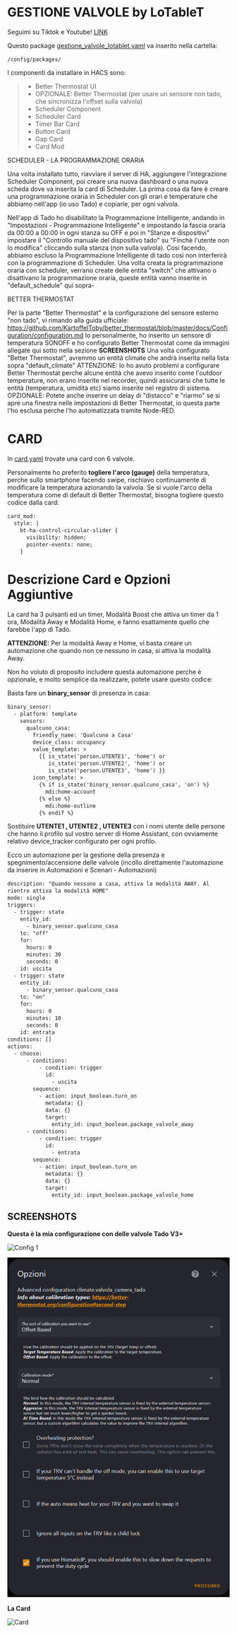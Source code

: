 # **GESTIONE VALVOLE by LoTableT**

Seguimi su Tiktok e Youtube! [LINK](https://linktr.ee/lotablet) 

Questo package [gestione_valvole_lotablet.yaml](https://github.com/lotablet/ha-card-gestione-valvole-by-lotablet/blob/main/gestione_valvole_lotablet.yaml) va inserito nella cartella:

```
/config/packages/
```

I componenti da installare in HACS sono:

>   - Better Thermostat UI
>   - OPZIONALE: Better Thermostat (per usare un sensore non tado, che sincronizza l'offset sulla valvola)
>   - Scheduler Component
>   - Scheduler Card
>   - Timer Bar Card
>   - Button Card
>   - Gap Card
>   - Card Mod


   SCHEDULER - LA PROGRAMMAZIONE ORARIA

   Una volta installato tutto, riavviare il server di HA, aggiungere l'integrazione Scheduler Component, poi creare una nuova dashboard o una nuova scheda dove va inserita la card di Scheduler.
   La prima cosa da fare è creare una programmazione oraria in Scheduler con gli orari e temperature che abbiamo nell'app (io uso Tado) e copiarle, per ogni valvola.

   Nell'app di Tado ho disabilitato la Programmazione Intelligente, andando in "Impostazioni - Programmazione Intelligente" e impostando la fascia oraria da 00:00 a 00:00 in ogni stanza su OFF e poi in "Stanze e dispositivi" 
   impostare il "Controllo manuale del dispositivo tado" su "Finchè l'utente non lo modifica" cliccando sulla stanza (non sulla valvola).
   Cosi facendo, abbiamo escluso la Programmazione Intelligente di tado cosi non interferirà con la programmazione di Scheduler.
   Una volta creata la programmazione oraria con scheduler, verrano create delle entita "switch" che attivano o disattivano la programmazione oraria, queste entità vanno inserite in "default_schedule" qui sopra-


   BETTER THERMOSTAT

   Per la parte "Better Thermostat" e la configurazione del sensore esterno "non tado", vi rimando alla guida ufficiale: https://github.com/KartoffelToby/better_thermostat/blob/master/docs/Configuration/configuration.md
   Io personalmente, ho inserito un sensore di temperatura SONOFF e ho configurato Better Thermostat come da immagini allegate qui sotto nella sezione **SCREENSHOTS**
   Una volta configurato "Better Thermostat", avremmo un entità climate che andrà inserita nella lista sopra "default_climate"
   ATTENZIONE: Io ho avuto problemi a configurare Better Thermostat perche alcune entità che avevo inserito come l'outdoor temperature, non erano inserite nel recorder, quindi assicurarsi che tutte le entità (temperatura, umidità etc) siamo inserite nel registro di sistema.
   OPZIONALE: Potete anche inserire un delay di "distacco" e "riarmo" se si apre una finestra nelle impostazioni di Better Thermostat, io questa parte l'ho esclusa perche l'ho automatizzata tramite Node-RED.

# **CARD**

In [card.yaml](https://github.com/lotablet/ha-card-gestione-valvole-by-lotablet/blob/main/card.yaml) trovate una card con 6 valvole.

Personalmente ho preferito **togliere l'arco (gauge)** della temperatura, perche sullo smartphone facendo swipe, rischiavo continuamente di modificare la temperatura azionando la valvola.
Se si vuole l'arco della temperatura come di default di Better Thermostat, bisogna togliere questo codice dalla card:

```
card_mod:
  style: |
    bt-ha-control-circular-slider {
      visibility: hidden;
      pointer-events: none;
    }
```

# **Descrizione Card e Opzioni Aggiuntive**
La card ha 3 pulsanti ed un timer, Modalità Boost che attiva un timer da 1 ora, Modalità Away e Modalità Home, e fanno esattamente quello che farebbe l'app di Tado.

**ATTENZIONE:** Per la modalità Away e Home, vi basta creare un automazione che quando non ce nessuno in casa, si attiva la modalità Away.

Non ho voluto di proposito includere questa automazione perche è opzionale, e molto semplice da realizzare, potete usare questo codice:

Basta fare un **binary_sensor** di presenza in casa:
```
binary_sensor:
  - platform: template
    sensors:
      qualcuno_casa:
        friendly_name: 'Qualcuno a Casa'
        device_class: occupancy
        value_template: >
          {{ is_state('person.UTENTE1', 'home') or
             is_state('person.UTENTE2', 'home') or
             is_state('person.UTENTE3', 'home') }}
        icon_template: >
          {% if is_state('binary_sensor.qualcuno_casa', 'on') %}
            mdi:home-account
          {% else %}
            mdi:home-outline
          {% endif %}
```

Sostituire **UTENTE1 , UTENTE2 , UTENTE3** con i nomi utente delle persone che hanno il profilo sul vostro server di Home Assistant, con ovviamente relativo device_tracker configurato per ogni profilo.

Ecco un automazione per la gestione della presenza e spegnimento/accensione delle valvole (incollo direttamente l'automazione da inserire in Automazioni e Scenari - Automazioni)
```
description: "Quando nessuno a casa, attiva la modalità AWAY. Al rientro attiva la modalità HOME"
mode: single
triggers:
  - trigger: state
    entity_id:
      - binary_sensor.qualcuno_casa
    to: "off"
    for:
      hours: 0
      minutes: 30
      seconds: 0
    id: uscita
  - trigger: state
    entity_id:
      - binary_sensor.qualcuno_casa
    to: "on"
    for:
      hours: 0
      minutes: 10
      seconds: 0
    id: entrata
conditions: []
actions:
  - choose:
      - conditions:
          - condition: trigger
            id:
              - uscita
        sequence:
          - action: input_boolean.turn_on
            metadata: {}
            data: {}
            target:
              entity_id: input_boolean.package_valvole_away
      - conditions:
          - condition: trigger
            id:
              - entrata
        sequence:
          - action: input_boolean.turn_on
            metadata: {}
            data: {}
            target:
              entity_id: input_boolean.package_valvole_home
```

## SCREENSHOTS

**Questa è la mia configurazione con delle valvole Tado V3+**

![Config 1](https://github.com/lotablet/ha-card-gestione-valvole-by-lotablet/blob/main/images/card1.gif)

![Config 2](https://github.com/lotablet/ha-card-gestione-valvole-by-lotablet/blob/main/images/config2.png)

**La Card**


![Card](https://github.com/lotablet/ha-card-gestione-valvole-by-lotablet/blob/main/images/card-valvole.gif)

